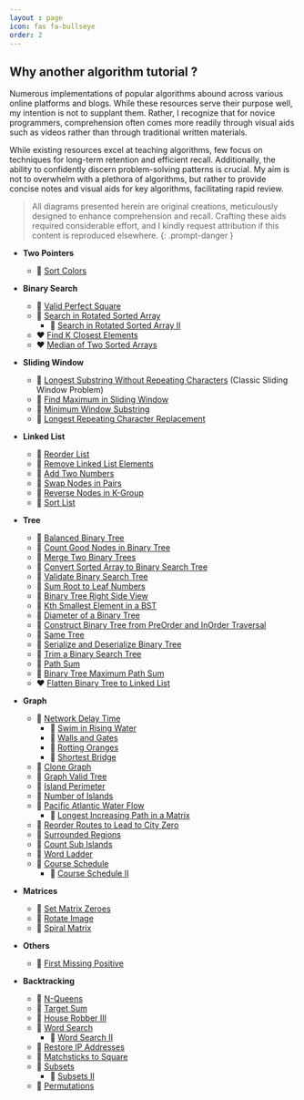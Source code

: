 ```yaml
---
layout : page
icon: fas fa-bullseye 
order: 2
---
```


## Why another algorithm tutorial ?

Numerous implementations of popular algorithms abound across various online platforms and blogs. While these resources serve their purpose well, my intention is not to supplant them. Rather, I recognize that for novice programmers, comprehension often comes more readily through visual aids such as videos rather than through traditional written materials.

While existing resources excel at teaching algorithms, few focus on techniques for long-term retention and efficient recall. Additionally, the ability to confidently discern problem-solving patterns is crucial. My aim is not to overwhelm with a plethora of algorithms, but rather to provide concise notes and visual aids for key algorithms, facilitating rapid review.


> All diagrams presented herein are original creations, meticulously designed to enhance comprehension and recall. Crafting these aids required considerable effort, and I kindly request attribution if this content is reproduced elsewhere.
{: .prompt-danger }

- **Two Pointers**
  - :green_heart: [Sort Colors](two-pointers/sort-colors/)
- **Binary Search**
  - :green_heart: [Valid Perfect Square](two-pointers/valid-perfect-square/)
  - :green_heart: [Search in Rotated Sorted Array](two-pointers/search-in-rotated-sorted-array/)
    - :green_heart: [Search in Rotated Sorted Array II](two-pointers/search-in-rotated-sorted-array-ii/)
  - :heart: [Find K Closest Elements](two-pointers/find-k-closest-elements/)
  - :heart: [Median of Two Sorted Arrays](two-pointers/median-of-two-sorted-arrays/)
- **Sliding Window**
  - :green_heart: [Longest Substring Without Repeating Characters](sliding-window/longest-substring-without-repeating-characters/) (Classic Sliding Window Problem)
  - :green_heart: [Find Maximum in Sliding Window](sliding-window/find-maximum-in-sliding-window/)
  - :green_heart: [Minimum Window Substring](sliding-window/minimum-window-substring/)
  - :green_heart: [Longest Repeating Character Replacement](sliding-window/longest-repeating-character-replacement/)
- **Linked List**
  - :green_heart: [Reorder List](linked-list/reorder-list/)
  - :green_heart: [Remove Linked List Elements](linked-list/remove-linked-list-elements/)
  - :green_heart: [Add Two Numbers](linked-list/add-two-numbers/)
  - :green_heart: [Swap Nodes in Pairs](linked-list/swap-nodes-in-pairs/)
  - :green_heart: [Reverse Nodes in K-Group](linked-list/reverse-nodes-in-k-group/)
  - :green_heart: [Sort List](linked-list/sort-list/)
- **Tree**
  - :green_heart: [Balanced Binary Tree](tree/balanced-binary-tree/)
  - :green_heart: [Count Good Nodes in Binary Tree](tree/count-good-nodes-in-binary-tree/)
  - :green_heart: [Merge Two Binary Trees](tree/merge-two-binary-trees/)
  - :green_heart: [Convert Sorted Array to Binary Search Tree](tree/convert-sorted-array-to-binary-search-tree/)
  - :green_heart: [Validate Binary Search Tree](tree/validate-binary-search-tree/)
  - :green_heart: [Sum Root to Leaf Numbers](tree/sum-root-to-leaf-numbers/)
  - :green_heart: [Binary Tree Right Side View](tree/binary-tree-right-side-view/)
  - :green_heart: [Kth Smallest Element in a BST](tree/kth-smallest-element-in-a-bst/)
  - :green_heart: [Diameter of a Binary Tree](tree/diameter-of-a-binary-tree/)
  - :green_heart: [Construct Binary Tree from PreOrder and InOrder Traversal](tree/construct-binary-tree-from-preorder-and-inorder-traversal/)
  - :green_heart: [Same Tree](tree/same-tree/)
  - :green_heart: [Serialize and Deserialize Binary Tree](tree/serialize-and-deserialize-binary-tree/)
  - :green_heart: [Trim a Binary Search Tree](tree/trim-a-binary-search-tree/)
  - :green_heart: [Path Sum](tree/path-sum/)
  - :yellow_heart: [Binary Tree Maximum Path Sum](tree/binary-tree-maximum-path-sum/)
  - :heart: [Flatten Binary Tree to Linked List](tree/flatten-binary-tree-to-linked-list/)
- **Graph**
  - :green_heart: [Network Delay Time](graph/network-delay-time/)
    - :green_heart: [Swim in Rising Water](graph/swim-in-rising-water/)
    - :green_heart: [Walls and Gates](graph/walls-and-gates/)
    - :green_heart: [Rotting Oranges](graph/rotting-oranges/)
    - :green_heart: [Shortest Bridge](graph/shortest-bridge/)
  - :green_heart: [Clone Graph](graph/clone-graph/)
  - :green_heart: [Graph Valid Tree](graph/graph-valid-tree/)
  - :green_heart: [Island Perimeter](graph/island-perimeter/)
  - :green_heart: [Number of Islands](graph/number-of-islands/)
  - :green_heart: [Pacific Atlantic Water Flow](graph/pacific-atlantic-water-flow/)
    - :green_heart: [Longest Increasing Path in a Matrix](graph/longest-increasing-path-in-a-matrix/)
  - :green_heart: [Reorder Routes to Lead to City Zero](graph/reorder-routes-to-lead-to-city-zero/)
  - :green_heart: [Surrounded Regions](graph/surrounded-regions/)
  - :green_heart: [Count Sub Islands](graph/count-sub-islands/)
  - :yellow_heart: [Word Ladder](graph/word-ladder/)
  - :yellow_heart: [Course Schedule](graph/course-schedule/)
    - :green_heart: [Course Schedule II](graph/course-schedule-ii/)	
- **Matrices**
  - :green_heart: [Set Matrix Zeroes](matrices/set-matrix-zeroes/)
  - :green_heart: [Rotate Image](matrices/rotate-image/)
  - :green_heart: [Spiral Matrix](matrices/spiral-matrix/)
- **Others**
  - :green_heart: [First Missing Positive](others/first-missing-positive/)

- **Backtracking**
  - :green_heart: [N-Queens](backtracking/n-queens/)
  - :green_heart: [Target Sum](backtracking/target_sum/)
  - :green_heart: [House Robber III](backtracking/house-robber-iii/)
  - :green_heart: [Word Search](backtracking/word-search/)
    - :green_heart: [Word Search II](backtracking/word-search-ii/)
  - :green_heart: [Restore IP Addresses](backtracking/restore-ip-addresses/)
  - :green_heart: [Matchsticks to Square](backtracking/matchsticks-to-square/)
  - :green_heart: [Subsets](backtracking/subsets/)
    - :yellow_heart: [Subsets II](backtracking/subsets-ii/)
  - :yellow_heart: [Permutations](backtracking/permutations/)

